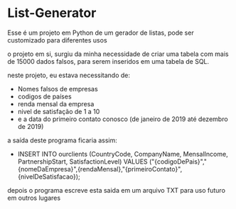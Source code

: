 # List-Generator
Esse é um projeto em Python de um gerador de listas, pode ser customizado para diferentes usos

o projeto em si, surgiu da minha necessidade de criar uma tabela com mais de 15000 dados falsos, para serem inseridos em uma tabela de SQL.

neste projeto, eu estava necessitando de:
- Nomes falsos de empresas
- codigos de países
- renda mensal da empresa
- nivel de satisfação de 1 a 10
- e a data do primeiro contato conosco (de janeiro de 2019 até dezembro de 2019)

a saída deste programa ficaria assim:
- INSERT INTO ourclients (CountryCode, CompanyName, MensalIncome, PartnershipStart, SatisfactionLevel) VALUES ("{codigoDePais}","{nomeDaEmpresa}",{rendaMensal},"{primeiroContato}",{nivelDeSatisfacao});

depois o programa escreve esta saida em um arquivo TXT para uso futuro em outros lugares
